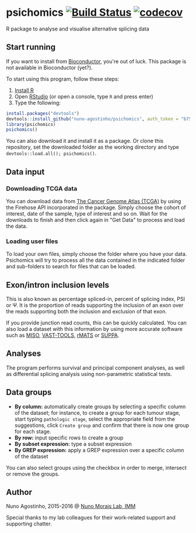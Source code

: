 # psichomics [![Build Status](https://travis-ci.com/nuno-agostinho/psichomics.svg?token=WnQvrH4wCa4UkqjJquSq&branch=master)](https://travis-ci.com/nuno-agostinho/psichomics) [![codecov](https://codecov.io/gh/nuno-agostinho/psichomics/branch/master/graph/badge.svg?token=huZOun5jSD)](https://codecov.io/gh/nuno-agostinho/psichomics)
R package to analyse and visualise alternative splicing data

## Start running
If you want to install from [Bioconductor](https://www.bioconductor.org), you're
out of luck. This package is not available in Bioconductor (yet?).

To start using this program, follow these steps:

1. [Install R](https://www.r-project.org/)
2. Open [RStudio](https://www.rstudio.com/products/rstudio) (or open a console, 
type `R` and press enter)
3. Type the following:
```r
install.packages("devtools")
devtools::install_github("nuno-agostinho/psichomics", auth_token = "b752621b2059cd64ac21d5f7e8418821feb81b81")
library(psichomics)
psichomics()
```

You can also download it and install it as a package. Or clone this repository, 
set the downloaded folder as the working directory and type
`devtools::load.all(); psichomics()`.

## Data input
### Downloading TCGA data
You can download data from
[The Cancer Genome Atlas (TCGA)](https://tcga-data.nci.nih.gov) by using the
Firehose API incorporated in the package. Simply choose the cohort of interest, 
date of the sample, type of interest and so on. Wait for the downloads to finish
and then click again in "Get Data" to process and load the data.

### Loading user files
To load your own files, simply choose the folder where you have your data. 
Psichomics will try to process all the data contained in the indicated folder 
and sub-folders to search for files that can be loaded.

## Exon/intron inclusion levels
This is also known as percentage spliced-in, percent of splicing index, PSI or
Ψ. It is the proportion of reads supporting the inclusion of an exon over the
reads supporting both the inclusion and exclusion of that exon.

If you provide junction read counts, this can be quickly calculated. You can 
also load a dataset with this information by using more accurate software such 
as [MISO](http://genes.mit.edu/burgelab/miso),
[VAST-TOOLS](https://github.com/vastgroup/vast-tools), 
[rMATS](http://rnaseq-mats.sourceforge.net) or 
[SUPPA](https://bitbucket.org/regulatorygenomicsupf/suppa).

## Analyses
The program performs survival and principal component analyses, as well as
differential splicing analysis using non-parametric statistical tests.

## Data groups
- **By column:** automatically create groups by selecting a specific column of 
the dataset; for instance, to create a group for each tumour stage, start typing
`pathologic stage`, select the appropriate field from the suggestions, click 
`Create group` and confirm that there is now one group for each stage.
- **By row:** input specific rows to create a group
- **By subset expression:** type a subset expression
- **By GREP expression:** apply a GREP expression over a specific column of the 
dataset

You can also select groups using the checkbox in order to merge, intersect or 
remove the groups.

## Author
Nuno Agostinho, 2015-2016 @ <a href="http://imm.medicina.ulisboa.pt/group/compbio/" target="_blank">Nuno Morais Lab, IMM</a>

Special thanks to my lab colleagues for their work-related support and 
supporting chatter.
